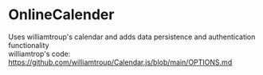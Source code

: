 # OnlineCalender
Uses williamtroup's calendar and adds data persistence and authentication functionality  
williamtrop's code: https://github.com/williamtroup/Calendar.js/blob/main/OPTIONS.md
